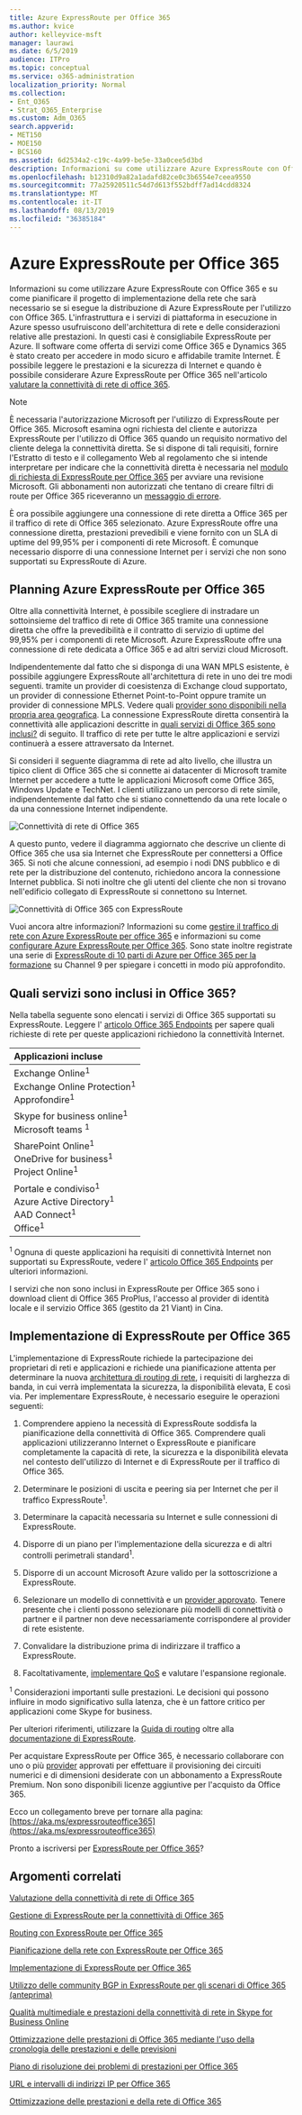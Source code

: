 ```yaml
---
title: Azure ExpressRoute per Office 365
ms.author: kvice
author: kelleyvice-msft
manager: laurawi
ms.date: 6/5/2019
audience: ITPro
ms.topic: conceptual
ms.service: o365-administration
localization_priority: Normal
ms.collection:
- Ent_O365
- Strat_O365_Enterprise
ms.custom: Adm_O365
search.appverid:
- MET150
- MOE150
- BCS160
ms.assetid: 6d2534a2-c19c-4a99-be5e-33a0cee5d3bd
description: Informazioni su come utilizzare Azure ExpressRoute con Office 365 e su come pianificare il progetto di implementazione della rete che sarà necessario se si esegue la distribuzione di Azure ExpressRoute per l'utilizzo con Office 365.
ms.openlocfilehash: b12310d9a82a1adafd82ce0c3b6554e7ceea9550
ms.sourcegitcommit: 77a25920511c54d7d613f552bdff7ad14cdd8324
ms.translationtype: MT
ms.contentlocale: it-IT
ms.lasthandoff: 08/13/2019
ms.locfileid: "36385184"
---
```

# <a name="azure-expressroute-for-office-365"></a>Azure ExpressRoute per Office 365

Informazioni su come utilizzare Azure ExpressRoute con Office 365 e su come pianificare il progetto di implementazione della rete che sarà necessario se si esegue la distribuzione di Azure ExpressRoute per l'utilizzo con Office 365. L'infrastruttura e i servizi di piattaforma in esecuzione in Azure spesso usufruiscono dell'architettura di rete e delle considerazioni relative alle prestazioni. In questi casi è consigliabile ExpressRoute per Azure. Il software come offerta di servizi come Office 365 e Dynamics 365 è stato creato per accedere in modo sicuro e affidabile tramite Internet. È possibile leggere le prestazioni e la sicurezza di Internet e quando è possibile considerare Azure ExpressRoute per Office 365 nell'articolo [valutare la connettività di rete di office 365](assessing-network-connectivity.md).

> [!NOTE]
> È necessaria l'autorizzazione Microsoft per l'utilizzo di ExpressRoute per Office 365. Microsoft esamina ogni richiesta del cliente e autorizza ExpressRoute per l'utilizzo di Office 365 quando un requisito normativo del cliente delega la connettività diretta. Se si dispone di tali requisiti, fornire l'Estratto di testo e il collegamento Web al regolamento che si intende interpretare per indicare che la connettività diretta è necessaria nel [modulo di richiesta di ExpressRoute per Office 365](https://aka.ms/O365ERReview) per avviare una revisione Microsoft. Gli abbonamenti non autorizzati che tentano di creare filtri di route per Office 365 riceveranno un [messaggio di errore](https://support.microsoft.com/kb/3181709).

È ora possibile aggiungere una connessione di rete diretta a Office 365 per il traffico di rete di Office 365 selezionato. Azure ExpressRoute offre una connessione diretta, prestazioni prevedibili e viene fornito con un SLA di uptime del 99,95% per i componenti di rete Microsoft. È comunque necessario disporre di una connessione Internet per i servizi che non sono supportati su ExpressRoute di Azure.

## <a name="planning-azure-expressroute-for-office-365"></a>Planning Azure ExpressRoute per Office 365

Oltre alla connettività Internet, è possibile scegliere di instradare un sottoinsieme del traffico di rete di Office 365 tramite una connessione diretta che offre la prevedibilità e il contratto di servizio di uptime del 99,95% per i componenti di rete Microsoft. Azure ExpressRoute offre una connessione di rete dedicata a Office 365 e ad altri servizi cloud Microsoft.

Indipendentemente dal fatto che si disponga di una WAN MPLS esistente, è possibile aggiungere ExpressRoute all'architettura di rete in uno dei tre modi seguenti. tramite un provider di coesistenza di Exchange cloud supportato, un provider di connessione Ethernet Point-to-Point oppure tramite un provider di connessione MPLS. Vedere quali [provider sono disponibili nella propria area geografica](https://azure.microsoft.com/documentation/articles/expressroute-locations/). La connessione ExpressRoute diretta consentirà la connettività alle applicazioni descritte in [quali servizi di Office 365 sono inclusi?](azure-expressroute.md#BKMK_WhatDoIGet) di seguito. Il traffico di rete per tutte le altre applicazioni e servizi continuerà a essere attraversato da Internet.

Si consideri il seguente diagramma di rete ad alto livello, che illustra un tipico client di Office 365 che si connette ai datacenter di Microsoft tramite Internet per accedere a tutte le applicazioni Microsoft come Office 365, Windows Update e TechNet. I clienti utilizzano un percorso di rete simile, indipendentemente dal fatto che si stiano connettendo da una rete locale o da una connessione Internet indipendente.

![Connettività di rete di Office 365](media/9d8bc622-4a38-4a3b-a0f3-68657712d460.png)

A questo punto, vedere il diagramma aggiornato che descrive un cliente di Office 365 che usa sia Internet che ExpressRoute per connettersi a Office 365. Si noti che alcune connessioni, ad esempio i nodi DNS pubblico e di rete per la distribuzione del contenuto, richiedono ancora la connessione Internet pubblica. Si noti inoltre che gli utenti del cliente che non si trovano nell'edificio collegato di ExpressRoute si connettono su Internet.

![Connettività di Office 365 con ExpressRoute](media/251788c4-0937-4584-9b2c-df08e11611fc.png)

Vuoi ancora altre informazioni? Informazioni su come [gestire il traffico di rete con Azure ExpressRoute per office 365](https://support.office.com/article/e1da26c6-2d39-4379-af6f-4da213218408) e informazioni su come [configurare Azure ExpressRoute per Office 365](https://azure.microsoft.com/documentation/articles/expressroute-faqs/). Sono state inoltre registrate una serie di [ExpressRoute di 10 parti di Azure per Office 365 per la formazione](https://channel9.msdn.com/series/aer) su Channel 9 per spiegare i concetti in modo più approfondito.

## <a name="what-office-365-services-are-included"></a>Quali servizi sono inclusi in Office 365?
<a name="BKMK_WhatDoIGet"> </a>

Nella tabella seguente sono elencati i servizi di Office 365 supportati su ExpressRoute. Leggere l' [articolo Office 365 Endpoints](https://aka.ms/o365endpoints) per sapere quali richieste di rete per queste applicazioni richiedono la connettività Internet.

|**Applicazioni incluse**|
|:-----|
|Exchange Online<sup>1</sup> <br/> Exchange Online Protection<sup>1</sup> <br/> Approfondire<sup>1</sup> <br/> |
|Skype for business online<sup>1</sup> <br/> Microsoft teams <sup>1</sup> <br/> |
|SharePoint Online<sup>1</sup> <br/> OneDrive for business<sup>1</sup> <br/> Project Online<sup>1</sup> <br/> |
|Portale e condiviso<sup>1</sup> <br/> Azure Active Directory<sup>1</sup> <br/> AAD Connect<sup>1</sup> <br/> Office<sup>1</sup> <br/> |

<sup>1</sup> Ognuna di queste applicazioni ha requisiti di connettività Internet non supportati su ExpressRoute, vedere l' [articolo Office 365 Endpoints](https://aka.ms/o365endpoints) per ulteriori informazioni.

I servizi che non sono inclusi in ExpressRoute per Office 365 sono i download client di Office 365 ProPlus, l'accesso al provider di identità locale e il servizio Office 365 (gestito da 21 Viant) in Cina.

## <a name="implementing-expressroute-for-office-365"></a>Implementazione di ExpressRoute per Office 365

L'implementazione di ExpressRoute richiede la partecipazione dei proprietari di reti e applicazioni e richiede una pianificazione attenta per determinare la nuova [architettura di routing di rete](https://support.office.com/article/e1da26c6-2d39-4379-af6f-4da213218408), i requisiti di larghezza di banda, in cui verrà implementata la sicurezza, la disponibilità elevata, E così via. Per implementare ExpressRoute, è necessario eseguire le operazioni seguenti:

1. Comprendere appieno la necessità di ExpressRoute soddisfa la pianificazione della connettività di Office 365. Comprendere quali applicazioni utilizzeranno Internet o ExpressRoute e pianificare completamente la capacità di rete, la sicurezza e la disponibilità elevata nel contesto dell'utilizzo di Internet e di ExpressRoute per il traffico di Office 365.

2. Determinare le posizioni di uscita e peering sia per Internet che per il traffico ExpressRoute<sup>1</sup>.

3. Determinare la capacità necessaria su Internet e sulle connessioni di ExpressRoute.

4. Disporre di un piano per l'implementazione della sicurezza e di altri controlli perimetrali standard<sup>1</sup>.

5. Disporre di un account Microsoft Azure valido per la sottoscrizione a ExpressRoute.

6. Selezionare un modello di connettività e un [provider approvato](https://azure.microsoft.com/documentation/articles/expressroute-locations/). Tenere presente che i clienti possono selezionare più modelli di connettività o partner e il partner non deve necessariamente corrispondere al provider di rete esistente.

7. Convalidare la distribuzione prima di indirizzare il traffico a ExpressRoute.

8. Facoltativamente, [implementare QoS](https://support.office.com/article/ExpressRoute-and-QoS-in-Skype-for-Business-Online-20c654da-30ee-4e4f-a764-8b7d8844431d) e valutare l'espansione regionale.

<sup>1</sup> Considerazioni importanti sulle prestazioni. Le decisioni qui possono influire in modo significativo sulla latenza, che è un fattore critico per applicazioni come Skype for business.

Per ulteriori riferimenti, utilizzare la [Guida di routing](https://support.office.com/article/Routing-with-ExpressRoute-for-Office-365-e1da26c6-2d39-4379-af6f-4da213218408) oltre alla [documentazione di ExpressRoute](https://azure.microsoft.com/documentation/articles/expressroute-introduction/).

Per acquistare ExpressRoute per Office 365, è necessario collaborare con uno o più [provider](https://azure.microsoft.com/documentation/articles/expressroute-locations/) approvati per effettuare il provisioning dei circuiti numerici e di dimensioni desiderate con un abbonamento a ExpressRoute Premium. Non sono disponibili licenze aggiuntive per l'acquisto da Office 365.

Ecco un collegamento breve per tornare alla pagina: [https://aka.ms/expressrouteoffice365](https://aka.ms/expressrouteoffice365)

Pronto a iscriversi per [ExpressRoute per Office 365](https://aka.ms/ert)?

## <a name="related-topics"></a>Argomenti correlati

[Valutazione della connettività di rete di Office 365](assessing-network-connectivity.md)

[Gestione di ExpressRoute per la connettività di Office 365](managing-expressroute-for-connectivity.md)

[Routing con ExpressRoute per Office 365](routing-with-expressroute.md)

[Pianificazione della rete con ExpressRoute per Office 365](network-planning-with-expressroute.md)

[Implementazione di ExpressRoute per Office 365](implementing-expressroute.md)

[Utilizzo delle community BGP in ExpressRoute per gli scenari di Office 365 (anteprima)](bgp-communities-in-expressroute.md)

[Qualità multimediale e prestazioni della connettività di rete in Skype for Business Online](https://support.office.com/article/5fe3e01b-34cf-44e0-b897-b0b2a83f0917)

[Ottimizzazione delle prestazioni di Office 365 mediante l'uso della cronologia delle prestazioni e delle previsioni](performance-tuning-using-baselines-and-history.md)

[Piano di risoluzione dei problemi di prestazioni per Office 365](performance-troubleshooting-plan.md)

[URL e intervalli di indirizzi IP per Office 365](https://docs.microsoft.com/office365/enterprise/urls-and-ip-address-ranges)

[Ottimizzazione delle prestazioni e della rete di Office 365](network-planning-and-performance.md)
